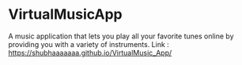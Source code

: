 # VirtualMusicApp
A music application that lets you play all your favorite tunes online by providing you with a variety of instruments.
Link : https://shubhaaaaaaa.github.io/VirtualMusic_App/

